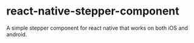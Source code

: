 # react-native-stepper-component
A simple stepper component for react native that works on both iOS and android.
